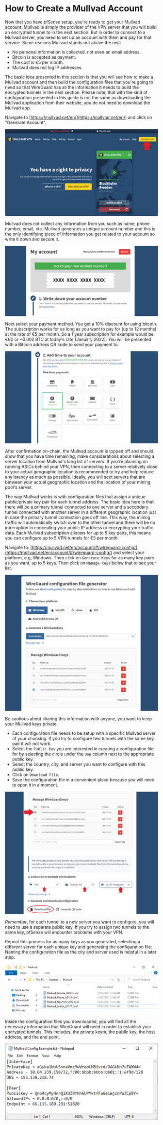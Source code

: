 # How to Create a Mullvad Account 
Now that you have pfSense setup, you're ready to get your Mullvad account. Mullvad is simply the provider of the VPN server that you will build an encrypted tunnel to in the next section. But in order to connect to a Mullvad server, you need to set up an account with them and pay for that service. Some reasons Mullvad stands out above the rest:

- No personal information is collected, not even an email address. 
- Bitcoin is accepted as payment.
- The cost is €5 per month. 
- Mullvad does not log IP addresses. 

The basic idea presented in this section is that you will see how to make a Mullvad account and then build the configuration files that you're going to need so that WireGuard has all the information it needs to build the encrypted tunnels in the next section. Please note, that with the kind of configuration presented in this guide is not the same as downloading the Mullvad application from their website, you do not need to download the Mullvad app.  

Navigate to [https://mullvad.net/en/](https://mullvad.net/en/) and click on "Generate Account".

![](assets/Mullvad0.png)

Mullvad does not collect any information from you such as name, phone number, email, etc. Mullvad generates a unique account number and this is the only identifying piece of information you get related to your account so write it down and secure it.   

![](assets/Mullvad1.png)

Next select your payment method. You get a 10% discount for using bitcoin. The subscription works for as long as you want to pay for (up to 12 months) at the rate of €5 per month. So a 1 year subscription for example would be €60 or ~0.002 BTC at today's rate (January 2022). You will be presented with a Bitcoin address QR code to send your payment to.

![](assets/Mullvad2.png)

After confirmation on-chain, the Mullvad account is topped off and should show that you have time remaining, make considerations about selecting a server location from Mullvad's long list of servers. If you're planning on running ASICs behind your VPN, then connecting to a server relatively close to your actual geographic location is recommended to try and help reduce any latency as much as possible. Ideally, you will sect servers that are between your actual geographic location and the location of your mining pool's server. 

The way Mullvad works is with configuration files that assign a unique public/private key pair for each tunnel address. The basic idea here is that there will be a primary tunnel connected to one server and a secondary tunnel connected with another server in a different geographic location just in case the primary tunnel connection goes off line. This way, the mining traffic will automatically switch over to the other tunnel and there will be no interruption in concealing your public IP address or encrypting your traffic data. Each Mullvad subscription alloows for up to 5 key pairs, this means you can configure up to 5 VPN tunnels for €5 per month.  

Navigate to: [https://mullvad.net/en/account/#/wireguard-config/](https://mullvad.net/en/account/#/wireguard-config/) and select your platform, e.g, Windows. Then click on `Generate Keys` for as many key pairs as you want, up to 5 keys. Then click on `Manage Keys` below that to see your list.

![](assets/Mullvad3.png)

Be cautious about sharing this information with anyone, you want to keep your Mullvad keys private. 

- Each configuration file needs to be setup with a specific Mullvad server of your choosing. If you try to configure two tunnels with the same key pair it will not work. 
- Select the `Public Key` you are interested in creating a configuration file for by selecting the circle under the `Use` column next to the appropriate public key. 
- Select the country, city, and server you want to configure with this public key.
- Click on `Download File`. 
- Save the configuration file in a convenient place because you will need to open it in a moment. 

![](assets/Mullvad4.png)

*Remember*, for each tunnel to a new server you want to configure, you will need to use a separate public key. If you try to assign two tunnels to the same key, pfSense will encounter problems with your VPN. 

Repeat this process for as many keys as you generated, selecting a different server for each unique key and generating the configuration file. Naming the configuration file as the city and server used is helpful in a later step.

<p align="center">
  <img src="assets/Mullvad5.png">
</p>  

Inside the configuration files you downloaded, you will find all the necessary information that WireGuard will need in order to establish your encrypted tunnels. This includes, the private keym, the public key, the host address, and the end point. 

<p align="center">
  <img src="assets/Mullvad6.png">
</p>

